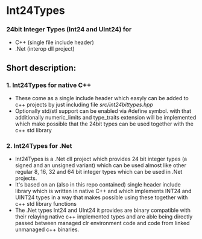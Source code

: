 # Int24Types
### 24bit Integer Types  (Int24 and UInt24) for 
- C++ (single file include header) 
- .Net (interop dll project)

## Short description:

### 1. Int24Types for native C++ 

- These come as a single include header which easyly can be added to c++ projects by just including file *src/int24bittypes.hpp*
- Optionally std/stl support can be enabled via #define symbol. with that additionally numeric_limits and type_traits extension will be implemented which make possible that the 24bit types can be used together with the c++ std library     

### 2. Int24Types for .Net

- Int24Types is a .Net dll project which provides 24 bit integer types (a signed and an unsigned variant) which can be used almost like other regular 8, 16, 32 and 64 bit integer types which can be used in .Net projects.
- It's based on an (also in this repo contained) single header include library which is written in native C++ and which implements INT24 and UINT24 types in a way that makes possible using these together with c++ std library functions 
- The .Net types Int24 and UInt24 it provides are binary compatible with their relaying native c++ implemented types and are able being directly passed between managed clr environment code and code from linked unmanaged c++ binaries.   
 

